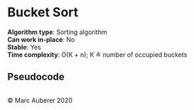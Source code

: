 # Bucket Sort
**Algorithm type**: Sorting algorithm <br>
**Can work in-place**: No <br>
**Stable**: Yes <br>
**Time complexity**: O(K + n); K ≙ number of occupied buckets

## Pseudocode
```

```

© Marc Auberer 2020